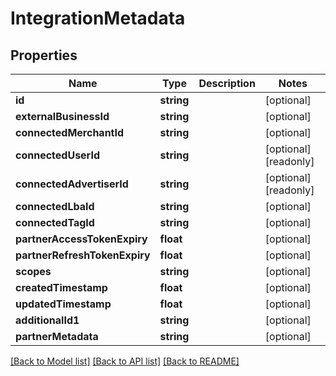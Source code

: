# IntegrationMetadata

## Properties
Name | Type | Description | Notes
------------ | ------------- | ------------- | -------------
**id** | **string** |  | [optional] 
**externalBusinessId** | **string** |  | [optional] 
**connectedMerchantId** | **string** |  | [optional] 
**connectedUserId** | **string** |  | [optional] [readonly] 
**connectedAdvertiserId** | **string** |  | [optional] [readonly] 
**connectedLbaId** | **string** |  | [optional] 
**connectedTagId** | **string** |  | [optional] 
**partnerAccessTokenExpiry** | **float** |  | [optional] 
**partnerRefreshTokenExpiry** | **float** |  | [optional] 
**scopes** | **string** |  | [optional] 
**createdTimestamp** | **float** |  | [optional] 
**updatedTimestamp** | **float** |  | [optional] 
**additionalId1** | **string** |  | [optional] 
**partnerMetadata** | **string** |  | [optional] 

[[Back to Model list]](../README.md#documentation-for-models) [[Back to API list]](../README.md#documentation-for-api-endpoints) [[Back to README]](../README.md)



